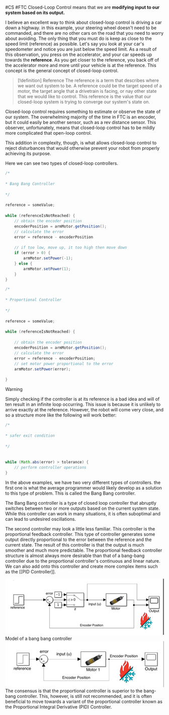 #CS #FTC
Closed-Loop Control means that we are **modifying input to our system based on its output.**

I believe an excellent way to think about closed-loop control is driving a car down a highway. in this example, your steering wheel doesn't need to be commanded, and there are no other cars on the road that you need to worry about avoiding. The only thing that you must do is keep as close to the speed limit (reference) as possible. Let's say you look at your car's speedometer and notice you are just below the speed limit. As a result of this observation, you press on the accelerator, and your car speeds up towards the **reference**. As you get closer to the reference, you back off of the accelerator more and more until your vehicle is at the reference. This concept is the general concept of closed-loop control.
>[!definition] Reference
>The reference is a term that describes where we want out system to be. A reference could be the target speed of a motor, the target angle that a drivetrain is facing, or nay other state that we would like to control. This reference is the value that our closed-loop system is trying to converge our system's state on.

Closed-loop control requires something to estimate or observe the state of our system. The overwhelming majority of the time in FTC is an encoder, but it could easily be another sensor, such as a rev distance sensor. This observer, unfortunately, means that closed-loop control has to be mildly more complicated that open-loop control.

This addition in complexity, though, is what allows closed-loop control to reject disturbances that would otherwise prevent your robot from properly achieving its purpose. 

Here we can see two types of closed-loop controllers.
```java
/*

* Bang Bang Controller

*/

reference = someValue;

while (referenceIsNotReached) {
	// obtain the encoder position
	encoderPosition = armMotor.getPosition();
	// calculate the error
	error = reference - encoderPosition

	// if too low, move up, it too high then move down
	if (error > 0) {
		armMotor.setPower(-1);
	} else {
		armMotor.setPower(1);
	}
}
```

```java
/*

* Proportional Controller

*/

reference = someValue;

while (referenceIsNotReached) {

    // obtain the encoder position
    encoderPosition = armMotor.getPosition();
    // calculate the error
    error = reference - encoderPosition;
    // set motor power proportional to the error
    armMotor.setPower(error);

}
```

>[!warning]
>Simply checking if the controller is at its reference is a bad idea and will of ten result in an infinite loop occurring. This issue is because it is unlikely to arrive exactly at the reference. However, the robot will come very close, and so a structure more like the following will work better:

```java
/*

* safer exit condition

*/


while (Math.abs(error) > tolerance) {
    // perform controller operations
}
```
In the above examples, we have two very different types of controllers. the first one is what the average programmer would likely develop as a solution to this type of problem. This is called the Bang Bang controller.

The Bang Bang controller is a type of closed loop controller that abruptly switches between two or more outputs based on the current system state. While this controller can work in many situations, it is often suboptimal and can lead to undesired oscillations.

The second controller may look a little less familiar. This controller is the proportional feedback controller. This type of controller generates some output directly proportional to the error between the reference and the current state. The result of this controller is that the output is much smoother and much more predictable. The proportional feedback controller structure is almost always more desirable than that of a bang-bang controller due to the proportional controller's continuous and linear nature. We can also add onto this controller and create more complex items such as the [[PID Controller]].

![](BangBang.bmp)
Model of a bang bang controller
![](ProportionalController.bmp)
The consensus is that the proportional controller is superior to the bang-bang controller. This, however, is still not recommended, and it is often beneficial to move towards a variant of the proportional controller known as the Proportional Integral Derivative (PID) Controller.